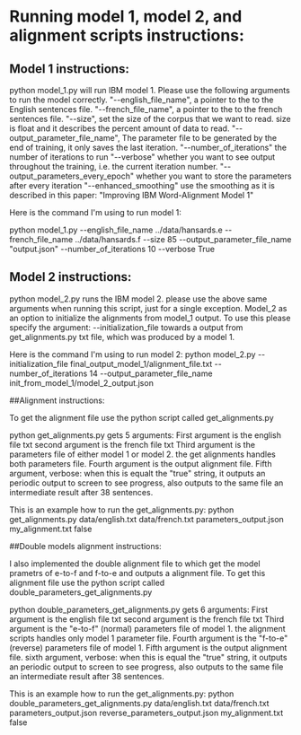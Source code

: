 # Running model 1, model 2, and alignment scripts instructions:

## Model 1 instructions: 

python model_1.py will run IBM model 1. Please use the following arguments to run the model correctly.
"--english_file_name", a pointer to the to the English sentences file.
"--french_file_name", a pointer to the to the french sentences file.
"--size", set the size of the corpus that we want to read. size is float and it describes the percent amount of data to read.
"--output_parameter_file_name", The parameter file to be generated by the end of training, it only saves the last iteration.
"--number_of_iterations" the number of iterations to run
"--verbose" whether you want to see output throughout the training, i.e. the current iteration number. 
"--output_parameters_every_epoch" whether you want to store the parameters after every iteration
"--enhanced_smoothing" use the smoothing as it is described in this paper: "Improving IBM Word-Alignment Model 1"

Here is the command I'm using to run model 1:

python model_1.py --english_file_name ../data/hansards.e
 --french_file_name ../data/hansards.f --size 85 --output_parameter_file_name "output.json" --number_of_iterations 10 
 --verbose True




## Model 2 instructions:

python model_2.py runs the IBM model 2. 
please use the above same arguments when running this script, just for a single exception.
Model_2 as an option to initialize the alignments from model_1 output.
To use this please specify the argument: 
--initialization_file towards a output from get_alignments.py txt file, 
which was produced by a model 1. 

Here is the command I'm using to run model 2:
python model_2.py --initialization_file final_output_model_1/alignment_file.txt --number_of_iterations 14 --output_parameter_file_name init_from_model_1/model_2_output.json 





##Alignment instructions:

To get the alignment file use the python script called get_alignments.py 

python get_alignments.py gets 5 arguments: 
First argument is the english file txt
second argument is the french file txt 
Third argument is the parameters file of either model 1 or model 2. the get alignments handles both parameters file.
Fourth argument is the output alignment file.
Fifth argument, verbose: when this is equalt the "true" string,
it outputs an periodic output to screen to see progress, also outputs to the same file an intermediate result after 38 sentences.

This is an example how to run the get_alignments.py:
python get_alignments.py data/english.txt data/french.txt parameters_output.json my_alignment.txt false 




##Double models alignment instructions:

I also implemented the double alignment file to which get the model prametrs of e-to-f and f-to-e and outputs 
a alignment file. 
To get this alignment file use the python script called double_parameters_get_alignments.py 

python double_parameters_get_alignments.py gets 6 arguments: 
First argument is the english file txt
second argument is the french file txt 
Third argument is the "e-to-f" (normal) parameters file of model 1. the alignment scripts handles only model 1 parameter file.
Fourth argument is the "f-to-e" (reverse) parameters file of model 1.
Fifth  argument is the output alignment file.
sixth argument, verbose: when this is equal the "true" string,
it outputs an periodic output to screen to see progress, also outputs to the same file an intermediate result after 38 sentences.

This is an example how to run the get_alignments.py:
python double_parameters_get_alignments.py data/english.txt data/french.txt parameters_output.json reverse_parameters_output.json my_alignment.txt false 

